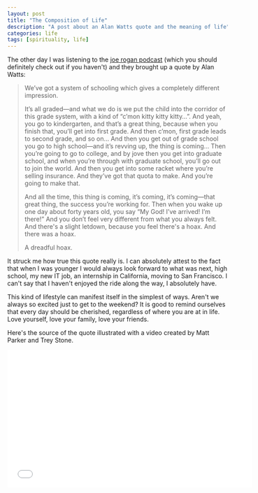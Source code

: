 ```yaml
---
layout: post
title: "The Composition of Life"
description: "A post about an Alan Watts quote and the meaning of life"
categories: life
tags: [spirituality, life]
---
```


The other day I was listening to the [joe rogan podcast][joe_rogan] (which you should definitely check out if you haven't) and  they brought up a quote by Alan Watts:

> We’ve got a system of schooling which gives a completely different impression.
>
> It’s all graded—and what we do is we put the child into the corridor of this grade system, with a kind of “c’mon kitty kitty kitty…”. And yeah, you go to kindergarten, and that’s a great thing, because when you finish that, you’ll get into first grade. And then c’mon, first grade leads to second grade, and so on… And then you get out of grade school you go to high school—and it’s revving up, the thing is coming… Then you’re going to go to college, and by jove then you get into graduate school, and when you’re through with graduate school, you’ll go out to join the world. And then you get into some racket where you’re selling insurance. And they’ve got that quota to make. And you’re going to make that.
>
> And all the time, this thing is coming, it’s coming, it’s coming—that great thing, the success you’re working for.
> Then when you wake up one day about forty years old, you say “My God! I’ve arrived! I’m there!”
> And you don’t feel very different from what you always felt.
> And there's a slight letdown, because you feel there's a hoax.
> And there was a hoax.
>
> A dreadful hoax.

It struck me how true this quote really is. I can absolutely attest to the fact that when I was younger I would always look forward to what was next, high school, my new IT job, an internship in California, moving to San Francisco. I can't say that I haven't enjoyed the ride along the way, I absolutely have.

This kind of lifestyle can manifest itself in the simplest of ways. Aren't we always so excited just to get to the weekend? It is good to remind ourselves that every day should be cherished, regardless of where you are at in life. Love yourself, love your family, love your friends.

Here's the source of the quote illustrated with a video created by Matt Parker and Trey Stone.

<iframe width="560" height="315" src="//www.youtube.com/embed/ERbvKrH-GC4" frameborder="0"> </iframe>

[joe_rogan]: http://podcasts.joerogan.net/
